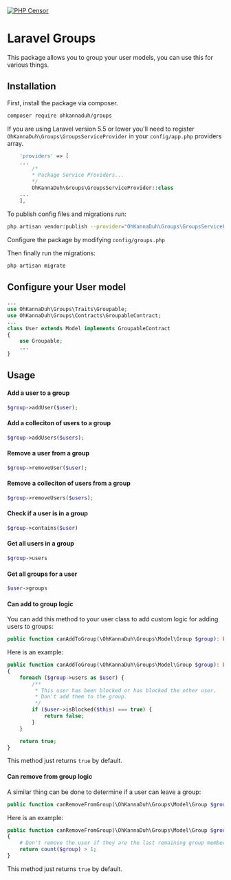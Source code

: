 [![PHP Censor](https://build.ohkannaduh.com/build-status/image/1?branch=master&label=PHPCensor&style=flat-square)](http://ci.php-censor.info/build-status/view/2?branch=master)

# Laravel Groups

This package allows you to group your user models, you can use this for various things.

## Installation

First, install the package via composer.

```sh
composer require ohkannaduh/groups
```

If you are using Laravel version 5.5 or lower you'll need to register `OhKannaDuh\Groups\GroupsServiceProvider` in your `config/app.php` providers array.

```php
    'providers' => [
    ...
        /*
        * Package Service Providers...
        */
        OhKannaDuh\Groups\GroupsServiceProvider::class
    ...
    ],
```

To publish config files and migrations run:
```sh
php artisan vendor:publish --provider="OhKannaDuh\Groups\GroupsServiceProvider"
```

Configure the package by modifying `config/groups.php`

Then finally run the migrations:
```sh
php artisan migrate
```

## Configure your User model
```php
...
use OhKannaDuh\Groups\Traits\Groupable;
use OhKannaDuh\Groups\Contracts\GroupableContract;
...
class User extends Model implements GroupableContract
{
    use Groupable;
    ...
}
```

## Usage

#### Add a user to a group
```php
$group->addUser($user);
```

#### Add a colleciton of users to a group
```php
$group->addUsers($users);
```

#### Remove a user from a group
```php
$group->removeUser($user);
```

#### Remove a colleciton of users from a group
```php
$group->removeUsers($users);
```

#### Check if a user is in a group
```php
$group->contains($user)
```

#### Get all users in a group
```php
$group->users
```

#### Get all groups for a user
```php
$user->groups
```

#### Can add to group logic

You can add this method to your user class to add custom logic for adding users to groups:
```php
public function canAddToGroup(\OhKannaDuh\Groups\Model\Group $group): bool
```

Here is an example:
```php
public function canAddToGroup(\OhKannaDuh\Groups\Model\Group $group): bool
{
    foreach ($group->users as $user) {
        /**
         * This user has been blocked or has blocked the other user.
         * Don't add them to the group.
         */
        if ($user->isBlocked($this) === true) {
            return false;
        }
    }

    return true;
}
```
This method just returns `true` by default.


#### Can remove from group logic

A similar thing can be done to determine if a user can leave a group:
```php
public function canRemoveFromGroup(\OhKannaDuh\Groups\Model\Group $group): bool
```

Here is an example:
```php
public function canRemoveFromGroup(\OhKannaDuh\Groups\Model\Group $group): bool
{
    # Don't remove the user if they are the last remaining group member
    return count($group) > 1;
}
```
This method just returns `true` by default.
